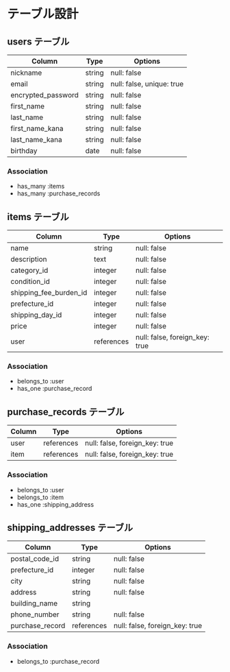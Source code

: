 # テーブル設計

## users テーブル

| Column             | Type   | Options     |
| ------------------ | ------ | ----------- |
| nickname           | string | null: false |
| email              | string | null: false, unique: true |
| encrypted_password | string | null: false |
| first_name         | string | null: false |
| last_name          | string | null: false |
| first_name_kana    | string | null: false |
| last_name_kana     | string | null: false |
| birthday           | date   | null: false |

### Association

- has_many :items
- has_many :purchase_records

## items テーブル

| Column                 | Type       | Options     |
| ---------------------- | ---------- | ----------- |
| name                   | string     | null: false |
| description            | text       | null: false |
| category_id            | integer    | null: false |
| condition_id           | integer    | null: false |
| shipping_fee_burden_id | integer    | null: false |
| prefecture_id          | integer    | null: false |
| shipping_day_id        | integer    | null: false |
| price                  | integer    | null: false |
| user                   | references | null: false, foreign_key: true |

### Association

- belongs_to :user
- has_one    :purchase_record

## purchase_records テーブル

| Column    | Type       | Options                        |
| --------- | ---------- | ------------------------------ |
| user      | references | null: false, foreign_key: true |
| item      | references | null: false, foreign_key: true |

### Association

- belongs_to :user
- belongs_to :item
- has_one    :shipping_address

## shipping_addresses テーブル

| Column          | Type       | Options                        |
| --------------- | ---------- | ------------------------------ |
| postal_code_id  | string     | null: false                    |
| prefecture_id   | integer    | null: false                    |
| city            | string     | null: false                    |
| address         | string     | null: false                    |
| building_name   | string     |                                |
| phone_number    | string     | null: false                    |
| purchase_record | references | null: false, foreign_key: true |

### Association

- belongs_to :purchase_record